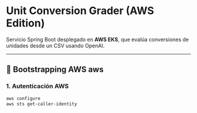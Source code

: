 # Unit Conversion Grader (AWS Edition)

Servicio Spring Boot desplegado en **AWS EKS**, que evalúa conversiones de unidades desde un CSV usando OpenAI.

---

## 🚀 Bootstrapping AWS aws

### 1. Autenticación AWS
```bash
aws configure
aws sts get-caller-identity

